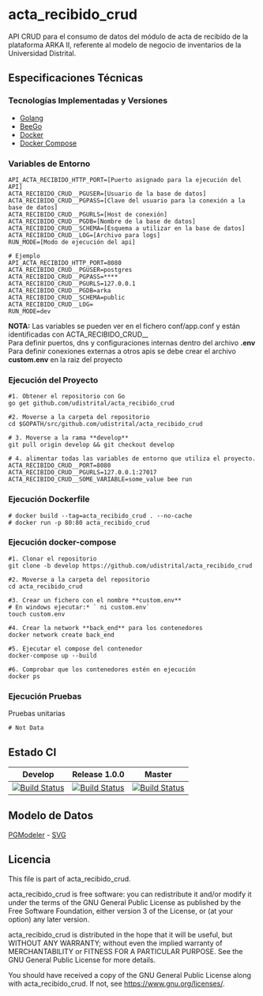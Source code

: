 # acta_recibido_crud

API CRUD para el consumo de datos del módulo de acta de recibido de la plataforma ARKA II,
referente al modelo de negocio de inventarios de la Universidad Distrital.

## Especificaciones Técnicas

### Tecnologías Implementadas y Versiones
* [Golang](https://github.com/udistrital/introduccion_oas/blob/master/instalacion_de_herramientas/golang.md)
* [BeeGo](https://github.com/udistrital/introduccion_oas/blob/master/instalacion_de_herramientas/beego.md)
* [Docker](https://docs.docker.com/engine/install/ubuntu/)
* [Docker Compose](https://docs.docker.com/compose/)

### Variables de Entorno
```shell
API_ACTA_RECIBIDO_HTTP_PORT=[Puerto asignado para la ejecución del API]
ACTA_RECIBIDO_CRUD__PGUSER=[Usuario de la base de datos]
ACTA_RECIBIDO_CRUD__PGPASS=[Clave del usuario para la conexión a la base de datos]
ACTA_RECIBIDO_CRUD__PGURLS=[Host de conexión]
ACTA_RECIBIDO_CRUD__PGDB=[Nombre de la base de datos]
ACTA_RECIBIDO_CRUD__SCHEMA=[Esquema a utilizar en la base de datos]
ACTA_RECIBIDO_CRUD__LOG=[Archivo para logs]
RUN_MODE=[Modo de ejecución del api]

# Ejemplo
API_ACTA_RECIBIDO_HTTP_PORT=8080
ACTA_RECIBIDO_CRUD__PGUSER=postgres
ACTA_RECIBIDO_CRUD__PGPASS=****
ACTA_RECIBIDO_CRUD__PGURLS=127.0.0.1
ACTA_RECIBIDO_CRUD__PGDB=arka
ACTA_RECIBIDO_CRUD__SCHEMA=public
ACTA_RECIBIDO_CRUD__LOG=
RUN_MODE=dev
```
**NOTA:** Las variables se pueden ver en el fichero conf/app.conf y están identificadas con ACTA_RECIBIDO_CRUD__  
Para definir puertos, dns y configuraciones internas dentro del archivo **.env**  
Para definir conexiones externas a otros apis se debe crear el archivo **custom.env** en la raiz del proyecto  


### Ejecución del Proyecto
```shell
#1. Obtener el repositorio con Go
go get github.com/udistrital/acta_recibido_crud

#2. Moverse a la carpeta del repositorio
cd $GOPATH/src/github.com/udistrital/acta_recibido_crud

# 3. Moverse a la rama **develop**
git pull origin develop && git checkout develop

# 4. alimentar todas las variables de entorno que utiliza el proyecto.
ACTA_RECIBIDO_CRUD__PORT=8080 ACTA_RECIBIDO_CRUD__PGURLS=127.0.0.1:27017 ACTA_RECIBIDO_CRUD__SOME_VARIABLE=some_value bee run
```

### Ejecución Dockerfile
```shell
# docker build --tag=acta_recibido_crud . --no-cache
# docker run -p 80:80 acta_recibido_crud
```

### Ejecución docker-compose
```shell
#1. Clonar el repositorio
git clone -b develop https://github.com/udistrital/acta_recibido_crud

#2. Moverse a la carpeta del repositorio
cd acta_recibido_crud

#3. Crear un fichero con el nombre **custom.env**
# En windows ejecutar:* ` ni custom.env`
touch custom.env

#4. Crear la network **back_end** para los contenedores
docker network create back_end

#5. Ejecutar el compose del contenedor
docker-compose up --build

#6. Comprobar que los contenedores estén en ejecución
docker ps
```

### Ejecución Pruebas

Pruebas unitarias
```shell
# Not Data
```
## Estado CI

| Develop | Release 1.0.0 | Master |
| -- | -- | -- |
| [![Build Status](https://hubci.portaloas.udistrital.edu.co/api/badges/udistrital/acta_recibido_crud/status.svg?ref=refs/heads/develop)](https://hubci.portaloas.udistrital.edu.co/udistrital/acta_recibido_crud) | [![Build Status](https://hubci.portaloas.udistrital.edu.co/api/badges/udistrital/acta_recibido_crud/status.svg?ref=refs/heads/release/1.0.0)](https://hubci.portaloas.udistrital.edu.co/udistrital/acta_recibido_crud) | [![Build Status](https://hubci.portaloas.udistrital.edu.co/api/badges/udistrital/acta_recibido_crud/status.svg)](https://hubci.portaloas.udistrital.edu.co/udistrital/acta_recibido_crud) |


## Modelo de Datos

[PGModeler](database/modelo.dbm) - [SVG](database/modelo.svg)

## Licencia

This file is part of acta_recibido_crud.

acta_recibido_crud is free software: you can redistribute it and/or modify it under the terms of the GNU General Public License as published by the Free Software Foundation, either version 3 of the License, or (at your option) any later version.

acta_recibido_crud is distributed in the hope that it will be useful, but WITHOUT ANY WARRANTY; without even the implied warranty of MERCHANTABILITY or FITNESS FOR A PARTICULAR PURPOSE. See the GNU General Public License for more details.

You should have received a copy of the GNU General Public License along with acta_recibido_crud. If not, see https://www.gnu.org/licenses/.
